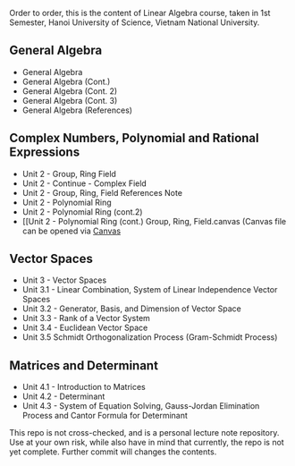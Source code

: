 Order to order, this is the content of Linear Algebra course, taken in 1st Semester, Hanoi University of Science, Vietnam National University. 
## General Algebra
- General Algebra
- General Algebra (Cont.)
- General Algebra (Cont. 2)
- General Algebra (Cont. 3)
- General Algebra (References)
## Complex Numbers, Polynomial and Rational Expressions
- Unit 2 - Group, Ring Field
- Unit 2 - Continue - Complex Field
- Unit 2 - Group, Ring, Field References Note
- Unit 2 - Polynomial Ring
- Unit 2 - Polynomial Ring (cont.2)
- [[Unit 2 - Polynomial Ring (cont.)
Group, Ring, Field.canvas (Canvas file can be opened via [Canvas](https://www.canva.com/graphs/diagrams/)
## Vector Spaces
- Unit 3 - Vector Spaces
- Unit 3.1 - Linear Combination, System of Linear Independence Vector Spaces
- Unit 3.2 - Generator, Basis, and Dimension of Vector Space
- Unit 3.3 - Rank of a Vector System
- Unit 3.4 - Euclidean Vector Space
- Unit 3.5 Schmidt Orthogonalization Process (Gram-Schmidt Process)
## Matrices and Determinant
- Unit 4.1 - Introduction to Matrices
- Unit 4.2 - Determinant
- Unit 4.3 - System of Equation Solving, Gauss-Jordan Elimination Process and Cantor Formula for Determinant

This repo is not cross-checked, and is a personal lecture note repository. Use at your own risk, while also have in mind that currently, the repo is not yet complete. Further commit will changes the contents. 
